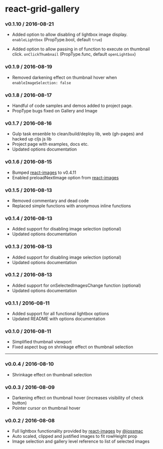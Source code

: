# react-grid-gallery

### v0.1.10 / 2016-08-21

* Added option to allow disabling of lightbox image display. `enableLightbox` (PropType.bool, default `true`)

* Added option to allow passing in of function to execute on thumbnail click. `onClickThumbnail` (PropType.func, default `openLightbox`)

### v0.1.9 / 2016-08-19

* Removed darkening effect on thumbnail hover when `enableImageSelection: false`

### v0.1.8 / 2016-08-17

* Handful of code samples and demos added to project page.
* PropType bugs fixed on Gallery and Image

### v0.1.7 / 2016-08-16

* Gulp task ensenble to clean/build/deploy lib, web (gh-pages) and hacked up cljs js lib 
* Project page with examples, docs etc.
* Updated options documentation

### v0.1.6 / 2016-08-15

* Bumped [react-images](https://github.com/jossmac/react-images/) to v0.4.11
* Enabled preloadNextImage option from [react-images](https://github.com/jossmac/react-images/)

### v0.1.5 / 2016-08-13

* Removed commentary and dead code
* Replaced simple functions with anonymous inline functions

### v0.1.4 / 2016-08-13

* Added support for disabling image selection (optional)
* Updated options documentation


### v0.1.3 / 2016-08-13

* Added support for disabling image selection (optional)
* Updated options documentation


### v0.1.2 / 2016-08-13

* Added support for onSelectedImagesChange function (optional)
* Updated options documentation


### v0.1.1 / 2016-08-11

* Added support for all functional lightbox options
* Updated README with options documentation

### v0.1.0 / 2016-08-11

* Simplified thumbnail viewport
* Fixed aspect bug on shrinkage effect on thumbnail selection 

* * *

### v0.0.4 / 2016-08-10

* Shrinkage effect on thumbnail selection

### v0.0.3 / 2016-08-09

* Darkening effect on thumbnail hover (increases visibility of check button)
* Pointer cursor on thumbnail hover


### v0.0.2 / 2016-08-08

* Full lightbox functionality provided by [react-images](https://github.com/jossmac/react-images/) by [@jossmac](https://github.com/jossmac)
* Auto scaled, clipped and justified images to fit rowHeight prop
* Image selection and gallery level reference to list of selected images
